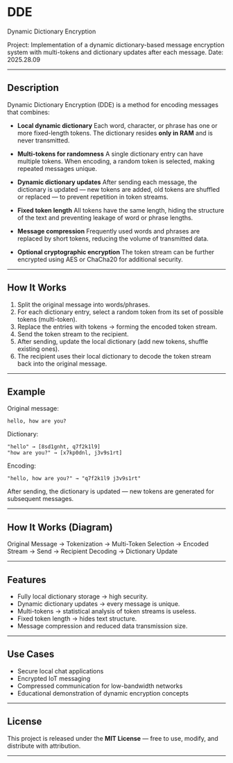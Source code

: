 # DDE
Dynamic Dictionary Encryption

Project: Implementation of a dynamic dictionary-based message encryption system with multi-tokens and dictionary updates after each message.
Date: 2025.28.09

---

## Description

Dynamic Dictionary Encryption (DDE) is a method for encoding messages that combines:

* **Local dynamic dictionary**
  Each word, character, or phrase has one or more fixed-length tokens. The dictionary resides **only in RAM** and is never transmitted.

* **Multi-tokens for randomness**
  A single dictionary entry can have multiple tokens. When encoding, a random token is selected, making repeated messages unique.

* **Dynamic dictionary updates**
  After sending each message, the dictionary is updated — new tokens are added, old tokens are shuffled or replaced — to prevent repetition in token streams.

* **Fixed token length**
  All tokens have the same length, hiding the structure of the text and preventing leakage of word or phrase lengths.

* **Message compression**
  Frequently used words and phrases are replaced by short tokens, reducing the volume of transmitted data.

* **Optional cryptographic encryption**
  The token stream can be further encrypted using AES or ChaCha20 for additional security.

---

## How It Works

1. Split the original message into words/phrases.
2. For each dictionary entry, select a random token from its set of possible tokens (multi-token).
3. Replace the entries with tokens → forming the encoded token stream.
4. Send the token stream to the recipient.
5. After sending, update the local dictionary (add new tokens, shuffle existing ones).
6. The recipient uses their local dictionary to decode the token stream back into the original message.

---

## Example

Original message:

```
hello, how are you?
```

Dictionary:

```
"hello" → [8sd1gnht, q7f2k1l9]  
"how are you?" → [x7kp0dnl, j3v9s1rt]
```

Encoding:

```
"hello, how are you?" → "q7f2k1l9 j3v9s1rt"
```

After sending, the dictionary is updated — new tokens are generated for subsequent messages.

---

## How It Works (Diagram)

Original Message → Tokenization → Multi-Token Selection → Encoded Stream → Send → Recipient Decoding → Dictionary Update

---

## Features

* Fully local dictionary storage → high security.
* Dynamic dictionary updates → every message is unique.
* Multi-tokens → statistical analysis of token streams is useless.
* Fixed token length → hides text structure.
* Message compression and reduced data transmission size.

---

## Use Cases

- Secure local chat applications
- Encrypted IoT messaging
- Compressed communication for low-bandwidth networks
- Educational demonstration of dynamic encryption concepts

---

## License

This project is released under the **MIT License** — free to use, modify, and distribute with attribution.

---
